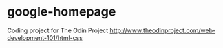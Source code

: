 # google-homepage
Coding project for The Odin Project
http://www.theodinproject.com/web-development-101/html-css
